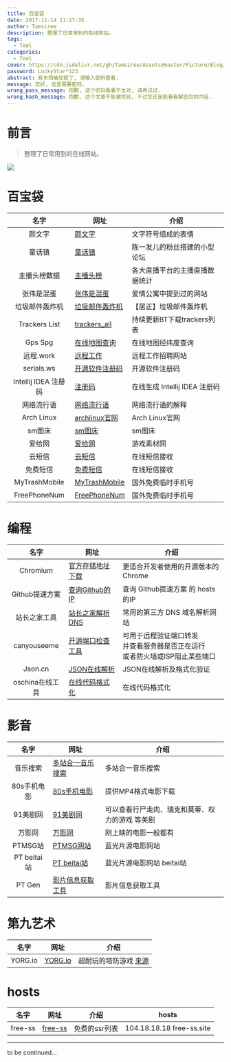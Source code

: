 ```yaml
---
title: 百宝袋
date: 2017-11-14 11:27:35
author: Tamsiree
description: 整理了日常用到的在线网站。
tags:
  - Tool
categories:
  - Tool
cover: https://cdn.jsdelivr.net/gh/Tamsiree/Assets@master/Picture/Blog/Cover/wallhaven-0p9269.jpg
password: LuckyStar*123
abstract: 有东西被加密了, 请输入密码查看.
message: 您好, 这里需要密码.
wrong_pass_message: 抱歉, 这个密码看着不太对, 请再试试.
wrong_hash_message: 抱歉, 这个文章不能被校验, 不过您还是能看看解密后的内容.
---
```


# 前言
> 整理了日常用到的在线网站。

![](https://cdn.jsdelivr.net/gh/Tamsiree/Assets@master/DeskTop/d45e512248d4d8a82441958c94e4e64c.jpg)

# 百宝袋

| 名字 | 网址  | 介绍 |
| :---: | --- | --- |
|颜文字|[颜文字](https://yanwenzi.fuhaoku.net/)|文字符号组成的表情|
|童话镇|[童话镇](https://www.loadream.com/index.php)|陈一发儿的粉丝搭建的小型论坛|
|主播头榜数据|[主播头榜](http://www.toubang.tv/)|各大直播平台的主播直播数据统计|
|张伟是混蛋|[张伟是混蛋](https://www.zhangweishihundan.com/)|爱情公寓中提到过的网站|
|垃圾邮件轰炸机|[垃圾邮件轰炸机](http://www.skyju.cc/mailhzj.html)|【居正】垃圾邮件轰炸机|
|Trackers List|[trackers_all](https://github.com/ngosang/trackerslist/blob/master/trackers_all.txt)|持续更新BT下载trackers列表|
|Gps Spg|[在线地图查询](http://www.gpsspg.com/maps.htm)|在线地图经纬度查询|
|远程.work|[远程工作](https://yuancheng.work/)|远程工作招聘网站|
|serials.ws|[开源软件注册码](https://www.serials.ws/)|开源软件注册码|
|Intellij IDEA 注册码|[注册码](http://idea.lanyus.com/)|在线生成 Intellij IDEA 注册码|
|网络流行语|[网络流行语](https://www.sayloving.com/)|网络流行语的解释|
|Arch Linux|[archlinux官网](https://aur.archlinux.org/)|Arch Linux官网|
|sm图床|[sm图床](https://sm.ms/)|sm图床|
|爱给网|[爱给网](http://www.aigei.com/)|游戏素材网|
|云短信|[云短信](https://www.materialtools.com/)|在线短信接收|
|免费短信|[免费短信](https://www.becmd.com/)|在线短信接收|
|MyTrashMobile|[MyTrashMobile](https://zh.mytrashmobile.com/)|国外免费临时手机号|
|FreePhoneNum|[FreePhoneNum](https://ch.freephonenum.com/)|国外免费临时手机号|


# 编程

| 名字 | 网址  | 介绍 |
| :---: | --- | --- |
|Chromium|[官方存储地址下载](http://commondatastorage.googleapis.com/chromium-browser-snapshots/index.html)|更适合开发者使用的开源版本的Chrome|
|Github提速方案|[查询Github的IP](https://fastly.net.ipaddress.com/github.global.ssl.fastly.net)|查询 Github提速方案 的 hosts 的IP|
|站长之家工具|[站长之家解析DNS](http://tool.chinaz.com/dns)|常用的第三方 DNS 域名解析网站|
|canyouseeme|[开源端口检查工具](https://canyouseeme.org/)|可用于远程验证端口转发<br>并查看服务器是否正在运行<br>或者防火墙或ISP阻止某些端口|
|Json.cn|[JSON在线解析](https://www.json.cn/)|JSON在线解析及格式化验证|
|oschina在线工具|[在线代码格式化](https://tool.oschina.net/codeformat/json)|在线代码格式化|


# 影音

| 名字 | 网址  | 介绍 |
| :---: | --- | --- |
|音乐搜索|[多站合一音乐搜索](https://www.socew.cn/)|多站合一音乐搜索|
|80s手机电影|[80s手机电影](http://www.zxba.cc/)|提供MP4格式电影下载|
|91美剧网|[91美剧网](https://91mjw.com/)|可以查看行尸走肉、瑞克和莫蒂、权力的游戏 等美剧|
|万影网|[万影网](http://www.sodyy.com/)|刚上映的电影一般都有|
|PTMSG站|[PTMSG网站](https://pt.msg.vg/)|蓝光片源电影网站|
|PT beitai站|[PT beitai站](https://www.beitai.pt/)|蓝光片源电影网站 beitai站|
|PT Gen|[影片信息获取工具](https://api.rhilip.info/ptgen.html)|影片信息获取工具|

# 第九艺术 

| 名字 | 网址  | 介绍 |
| :---: | --- | --- |
|YORG.io|[YORG.io](https://yorg.io/)|超耐玩的塔防游戏 [来源](https://www.zhihu.com/question/21016962)|

# hosts

| 名字 | 网址 | 介绍 | hosts |
| :---: | --- | --- | --- |
|free-ss|[free-ss](https://free-ss.site/)|免费的ssr列表|104.18.18.18 free-ss.site|

---
to be continued...